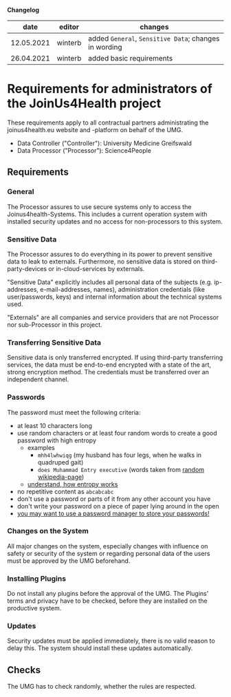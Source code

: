 **Changelog**

| date       | editor  | changes                                               |
| ---------- | ------- | ----------------------------------------------------- |
| 12.05.2021 | winterb | added `General`, `Sensitive Data`; changes in wording |
| 26.04.2021 | winterb | added basic requirements                              |

# Requirements for administrators of the JoinUs4Health project
These requirements apply to all contractual partners administrating the joinus4health.eu website and -platform on behalf of the UMG.

- Data Controller ("Controller"): University Medicine Greifswald
- Data Processor ("Processor"): Science4People

## Requirements
### General
The Processor assures to use secure systems only to access the Joinus4health-Systems.
This includes a current operation system with installed security updates and no access for non-processors to this system.

### Sensitive Data
The Processor assures to do everything in its power to prevent sensitive data to leak to externals.
Furthermore, no sensitive data is stored on third-party-devices or in-cloud-services by externals.

"Sensitive Data" explicitly includes all personal data of the subjects (e.g. ip-addresses, e-mail-addresses, names), administration credentials (like user/passwords, keys) and internal information about the technical systems used.

"Externals" are all companies and service providers that are not Processor nor sub-Processor in this project.

### Transferring Sensitive Data
Sensitive data is only transferred encrypted. If using third-party transferring services, the data must be end-to-end encrypted with a state of the art, strong encryption method. The credentials must be transferred over an independent channel.

### Passwords
The password must meet the following criteria:
- at least 10 characters long
- use random characters or at least four random words to create a good password with high entropy
    - examples
        - `mhh4lwhwiqg` (my husband has four legs, when he walks in quadruped gait)
        - `does Muhammad Entry executive` (words taken from [random wikipedia-page](https://en.wikipedia.org/wiki/Special:Random))
    - [understand, how entropy works](https://xkcd.com/936/)
- no repetitive content as `abcabcabc`
- don't use a password or parts of it from any other account you have
- don't write your password on a piece of paper lying around in the open
- [you may want to use a password manager to store your passwords!](https://en.wikipedia.org/wiki/KeePassXC)

### Changes on the System
All major changes on the system, especially changes with influence on safety or security of the system or regarding personal data of the users must be approved by the UMG beforehand.

### Installing Plugins
Do not install any plugins before the approval of the UMG.
The Plugins' terms and privacy have to be checked, before they are installed on the productive system.

### Updates
Security updates must be applied immediately, there is no valid reason to delay this.
The system should install these updates automatically.

## Checks
The UMG has to check randomly, whether the rules are respected.